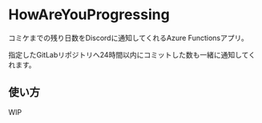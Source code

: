 # HowAreYouProgressing

コミケまでの残り日数をDiscordに通知してくれるAzure Functionsアプリ。

指定したGitLabリポジトリへ24時間以内にコミットした数も一緒に通知してくれます。


## 使い方

WIP
